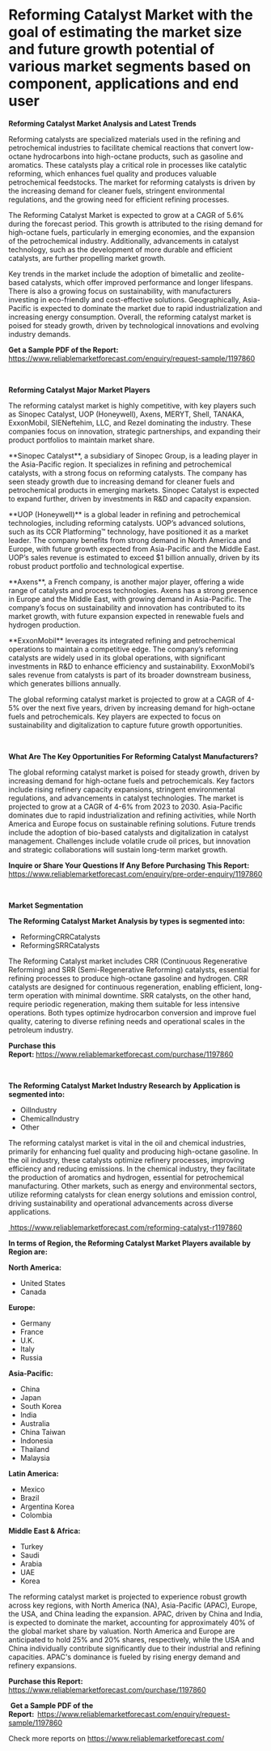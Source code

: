 <p><h1>Reforming Catalyst Market with the goal of estimating the market size and future growth potential of various market segments based on component, applications and end user</h1></p><p><strong>Reforming Catalyst Market Analysis and Latest Trends</strong></p>
<p><p>Reforming catalysts are specialized materials used in the refining and petrochemical industries to facilitate chemical reactions that convert low-octane hydrocarbons into high-octane products, such as gasoline and aromatics. These catalysts play a critical role in processes like catalytic reforming, which enhances fuel quality and produces valuable petrochemical feedstocks. The market for reforming catalysts is driven by the increasing demand for cleaner fuels, stringent environmental regulations, and the growing need for efficient refining processes.</p><p>The Reforming Catalyst Market is expected to grow at a CAGR of 5.6% during the forecast period. This growth is attributed to the rising demand for high-octane fuels, particularly in emerging economies, and the expansion of the petrochemical industry. Additionally, advancements in catalyst technology, such as the development of more durable and efficient catalysts, are further propelling market growth.</p><p>Key trends in the market include the adoption of bimetallic and zeolite-based catalysts, which offer improved performance and longer lifespans. There is also a growing focus on sustainability, with manufacturers investing in eco-friendly and cost-effective solutions. Geographically, Asia-Pacific is expected to dominate the market due to rapid industrialization and increasing energy consumption. Overall, the reforming catalyst market is poised for steady growth, driven by technological innovations and evolving industry demands.</p></p>
<p><strong>Get a Sample PDF of the Report:&nbsp;</strong> <a href="https://www.reliablemarketforecast.com/enquiry/request-sample/1197860?utm_campaign=2122&utm_medium=2&utm_source=Github&utm_content=ia&utm_term=25012025&utm_id=reforming-catalyst">https://www.reliablemarketforecast.com/enquiry/request-sample/1197860</a></p>
<p>&nbsp;</p>
<p><strong>Reforming Catalyst Major Market Players</strong></p>
<p><p>The reforming catalyst market is highly competitive, with key players such as Sinopec Catalyst, UOP (Honeywell), Axens, MERYT, Shell, TANAKA, ExxonMobil, SIENeftehim, LLC, and Rezel dominating the industry. These companies focus on innovation, strategic partnerships, and expanding their product portfolios to maintain market share.</p><p>**Sinopec Catalyst**, a subsidiary of Sinopec Group, is a leading player in the Asia-Pacific region. It specializes in refining and petrochemical catalysts, with a strong focus on reforming catalysts. The company has seen steady growth due to increasing demand for cleaner fuels and petrochemical products in emerging markets. Sinopec Catalyst is expected to expand further, driven by investments in R&D and capacity expansion.</p><p>**UOP (Honeywell)** is a global leader in refining and petrochemical technologies, including reforming catalysts. UOP’s advanced solutions, such as its CCR Platforming™ technology, have positioned it as a market leader. The company benefits from strong demand in North America and Europe, with future growth expected from Asia-Pacific and the Middle East. UOP’s sales revenue is estimated to exceed $1 billion annually, driven by its robust product portfolio and technological expertise.</p><p>**Axens**, a French company, is another major player, offering a wide range of catalysts and process technologies. Axens has a strong presence in Europe and the Middle East, with growing demand in Asia-Pacific. The company’s focus on sustainability and innovation has contributed to its market growth, with future expansion expected in renewable fuels and hydrogen production.</p><p>**ExxonMobil** leverages its integrated refining and petrochemical operations to maintain a competitive edge. The company’s reforming catalysts are widely used in its global operations, with significant investments in R&D to enhance efficiency and sustainability. ExxonMobil’s sales revenue from catalysts is part of its broader downstream business, which generates billions annually.</p><p>The global reforming catalyst market is projected to grow at a CAGR of 4-5% over the next five years, driven by increasing demand for high-octane fuels and petrochemicals. Key players are expected to focus on sustainability and digitalization to capture future growth opportunities.</p></p>
<p>&nbsp;</p>
<p><strong>What Are The Key Opportunities For Reforming Catalyst Manufacturers?</strong></p>
<p><p>The global reforming catalyst market is poised for steady growth, driven by increasing demand for high-octane fuels and petrochemicals. Key factors include rising refinery capacity expansions, stringent environmental regulations, and advancements in catalyst technologies. The market is projected to grow at a CAGR of 4-6% from 2023 to 2030. Asia-Pacific dominates due to rapid industrialization and refining activities, while North America and Europe focus on sustainable refining solutions. Future trends include the adoption of bio-based catalysts and digitalization in catalyst management. Challenges include volatile crude oil prices, but innovation and strategic collaborations will sustain long-term market growth.</p></p>
<p><strong>Inquire or Share Your Questions If Any Before Purchasing This Report:</strong> <a href="https://www.reliablemarketforecast.com/enquiry/pre-order-enquiry/1197860?utm_campaign=2122&utm_medium=2&utm_source=Github&utm_content=ia&utm_term=25012025&utm_id=reforming-catalyst">https://www.reliablemarketforecast.com/enquiry/pre-order-enquiry/1197860</a></p>
<p>&nbsp;</p>
<p><strong>Market Segmentation</strong></p>
<p><strong>The Reforming Catalyst Market Analysis by types is segmented into:</strong></p>
<p><ul><li>ReformingCRRCatalysts</li><li>ReformingSRRCatalysts</li></ul></p>
<p><p>The Reforming Catalyst market includes CRR (Continuous Regenerative Reforming) and SRR (Semi-Regenerative Reforming) catalysts, essential for refining processes to produce high-octane gasoline and hydrogen. CRR catalysts are designed for continuous regeneration, enabling efficient, long-term operation with minimal downtime. SRR catalysts, on the other hand, require periodic regeneration, making them suitable for less intensive operations. Both types optimize hydrocarbon conversion and improve fuel quality, catering to diverse refining needs and operational scales in the petroleum industry.</p></p>
<p><strong>Purchase this Report:&nbsp;</strong><a href="https://www.reliablemarketforecast.com/purchase/1197860?utm_campaign=2122&utm_medium=2&utm_source=Github&utm_content=ia&utm_term=25012025&utm_id=reforming-catalyst">https://www.reliablemarketforecast.com/purchase/1197860</a></p>
<p>&nbsp;</p>
<p><strong>The Reforming Catalyst Market Industry Research by Application is segmented into:</strong></p>
<p><ul><li>OilIndustry</li><li>ChemicalIndustry</li><li>Other</li></ul></p>
<p><p>The reforming catalyst market is vital in the oil and chemical industries, primarily for enhancing fuel quality and producing high-octane gasoline. In the oil industry, these catalysts optimize refinery processes, improving efficiency and reducing emissions. In the chemical industry, they facilitate the production of aromatics and hydrogen, essential for petrochemical manufacturing. Other markets, such as energy and environmental sectors, utilize reforming catalysts for clean energy solutions and emission control, driving sustainability and operational advancements across diverse applications.</p></p>
<p><a href="https://www.reliablemarketforecast.com/reforming-catalyst-r1197860?utm_campaign=2122&utm_medium=2&utm_source=Github&utm_content=ia&utm_term=25012025&utm_id=reforming-catalyst">&nbsp;https://www.reliablemarketforecast.com/reforming-catalyst-r1197860</a></p>
<p><strong>In terms of Region, the Reforming Catalyst Market Players available by Region are:</strong></p>
<p>
    <p> <strong> North America: </strong>
        <ul>
            <li>United States</li>
            <li>Canada</li>
        </ul>
        </p> 
    <p> <strong> Europe: </strong>
        <ul>
            <li>Germany</li>
            <li>France</li>
            <li>U.K.</li>
            <li>Italy</li>
            <li>Russia</li>
        </ul>
        </p> 
    <p> <strong> Asia-Pacific: </strong>
        <ul>
            <li>China</li>
            <li>Japan</li>
            <li>South Korea</li>
            <li>India</li>
            <li>Australia</li>
            <li>China Taiwan</li>
            <li>Indonesia</li>
            <li>Thailand</li>
            <li>Malaysia</li>
        </ul>
        </p> 
    <p> <strong> Latin America: </strong>
        <ul>
            <li>Mexico</li>
            <li>Brazil</li>
            <li>Argentina Korea</li>
            <li>Colombia</li>
        </ul>
        </p> 
    <p> <strong> Middle East & Africa: </strong>
        <ul>
            <li>Turkey</li>
            <li>Saudi</li>
            <li>Arabia</li>
            <li>UAE</li>
            <li>Korea</li>
        </ul>
    </p>
    </p>
<p><p>The reforming catalyst market is projected to experience robust growth across key regions, with North America (NA), Asia-Pacific (APAC), Europe, the USA, and China leading the expansion. APAC, driven by China and India, is expected to dominate the market, accounting for approximately 40% of the global market share by valuation. North America and Europe are anticipated to hold 25% and 20% shares, respectively, while the USA and China individually contribute significantly due to their industrial and refining capacities. APAC's dominance is fueled by rising energy demand and refinery expansions.</p></p>
<p><strong>Purchase this Report: </strong><a href="https://www.reliablemarketforecast.com/purchase/1197860?utm_campaign=2122&utm_medium=2&utm_source=Github&utm_content=ia&utm_term=25012025&utm_id=reforming-catalyst">https://www.reliablemarketforecast.com/purchase/1197860</a></p>
<p>&nbsp;<strong>Get a Sample PDF of the Report:&nbsp;&nbsp;</strong><a href="https://www.reliablemarketforecast.com/enquiry/request-sample/1197860?utm_campaign=2122&utm_medium=2&utm_source=Github&utm_content=ia&utm_term=25012025&utm_id=reforming-catalyst">https://www.reliablemarketforecast.com/enquiry/request-sample/1197860</a></p>
<p><strong></strong></p>
<p>Check more reports on <a href="https://www.reliablemarketforecast.com/?utm_campaign=2122&utm_medium=2&utm_source=Github&utm_content=ia&utm_term=25012025&utm_id=reforming-catalyst">https://www.reliablemarketforecast.com/</a></p>